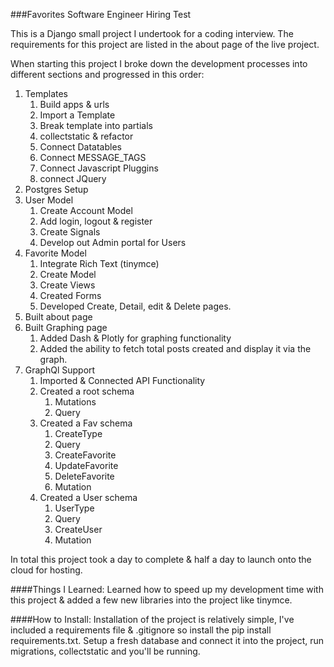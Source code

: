 ###Favorites Software Engineer Hiring Test

This is a Django small project I undertook for a coding interview. The requirements for this project are listed in the about page of the live project.

When starting this project I broke down the development processes into different sections and progressed in this order:
1. Templates 
    1. Build apps & urls
    2. Import a Template
    3. Break template into partials
    4. collectstatic & refactor
    5. Connect Datatables
    6. Connect MESSAGE_TAGS
    7. Connect Javascript Pluggins
    8. connect JQuery
2. Postgres Setup
3. User Model
    1. Create Account Model
    2. Add login, logout & register
    3. Create Signals
    4. Develop out Admin portal for Users
4. Favorite Model
    1. Integrate Rich Text (tinymce)
    2. Create Model
    3. Create Views
    4. Created Forms
    5. Developed Create, Detail, edit & Delete pages.
5. Built about page
6. Built Graphing page
    1. Added Dash & Plotly for graphing functionality
    2. Added the ability to fetch total posts created and display it via the graph.
7. GraphQl Support
    1. Imported & Connected API Functionality
    2. Created a root schema
        1. Mutations
        2. Query
    3. Created a Fav schema
        1. CreateType
        2. Query
        3. CreateFavorite
        4. UpdateFavorite
        5. DeleteFavorite
        6. Mutation
    4. Created a User schema
        1. UserType
        2. Query
        3. CreateUser
        4. Mutation
        
In total this project took a day to complete & half a day to launch onto the cloud for hosting. 

####Things I Learned:
Learned how to speed up my development time with this project & added a few new libraries into the project like tinymce.

####How to Install:
Installation of the project is relatively simple, I've included a requirements file & .gitignore so install the pip install requirements.txt. Setup a fresh database and connect it into the project, run migrations, collectstatic and you'll be running.

